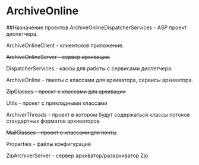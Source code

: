 # ArchiveOnline


##Назначение проектов
ArchiveOnlineDispatcherServices - ASP проект диспетчера.

ArchiveOnlineClient - клиентское приложение.

~~ArchiveOnlineServer - сервер архивации.~~

DispatcherServices - кассы для работы с сервисами диспетчера.

ArchiveOnline - пакеты с классами для архиватора, сервисы архиватора.

~~ZipClasses - проект с классами для архивации~~

Utils - проект с прикладными классами

ArchiverThreads - проект в котором будут содержаться классы потоков стандартных форматов архиваторов

~~MailClasses - проект с классами для почты~~

Properties - файлы конфигураций

ZipArchiverServer - сервер архиватор/разархиватор Zip